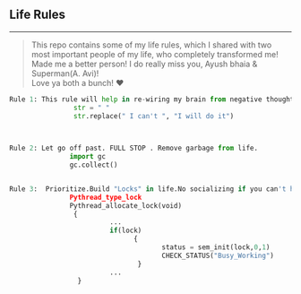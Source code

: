 ## Life Rules
-------------------------------------------------------------------
> This repo contains some of my life rules, which I shared with two most important people of my life, 
who completely transformed me! Made me a better person! I do really miss you, Ayush bhaia & Superman(A. Avi)! <br >
Love ya both a bunch! :heart: 

```Python 
Rule 1: This rule will help in re-wiring my brain from negative thoughts.Similar to brain-in-a-vat.
                str = " "
                str.replace(" I can't ", "I will do it")
                              


Rule 2: Let go off past. FULL STOP . Remove garbage from life. 
               import gc 
               gc.collect()


Rule 3:  Prioritize.Build "Locks" in life.No socializing if you can't handle.
               Pythread_type_lock
               Pythread_allocate_lock(void)
                {
                         ...
                         if(lock)
                               {
                                      status = sem_init(lock,0,1)
                                      CHECK_STATUS("Busy_Working")
                                }
                         ...
                 }
```
